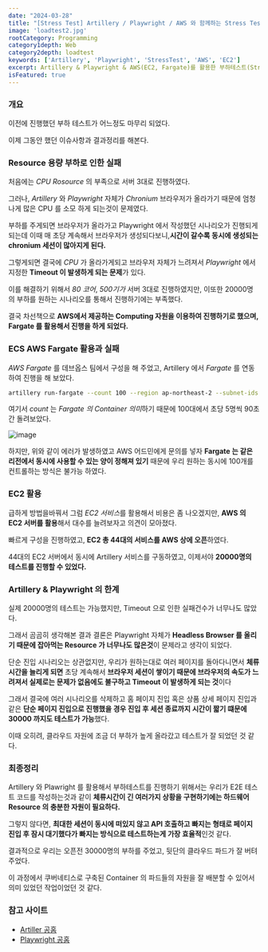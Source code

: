 ```yaml
---
date: "2024-03-28"
title: "[Stress Test] Artillery / Playwright / AWS 와 함께하는 Stress Test (2)"
image: 'loadtest2.jpg'
rootCategory: Programming
category1depth: Web
category2depth: loadtest
keywords: ['Artillery', 'Playwright', 'StressTest', 'AWS', 'EC2']
excerpt: Artillery & Playwright & AWS(EC2, Fargate)를 활용한 부하테스트(Stress Test) 도전기
isFeatured: true
---
```


### 개요

이전에 진행했던 부하 테스트가 어느정도 마무리 되었다.

이제 그동안 했던 이슈사항과 결과정리를 해본다.

### Resource 용량 부하로 인한 실패

처음에는 *CPU Rosource* 의 부족으로 서버 3대로 진행하였다.

그러나, *Artillery* 와 *Playwright* 자체가 *Chronium* 브라우저가 올라가기 때문에 엄청나게 많은 CPU 를 소모 하게 되는것이 문제였다.

부하를 주게되면 브라우저가 올라가고 Playwright 에서 작성했던 시나리오가 진행되게 되는데 이때 매 초당 계속해서 브라우저가 생성되다보니,**시간이 갈수록 동시에 생성되는 chronium 세션이 많아지게 된다.**

그렇게되면 결국에 *CPU* 가 올라가게되고 브라우저 자체가 느려져서 *Playwright* 에서 지정한 **Timeout 이 발생하게 되는 문제**가 있다.

이를 해결하기 위해서 *80 코어*, *500기가* 서버 3대로 진행하였지만, 이또한 20000명의 부하를 원하는 시나리오를 통해서 진행하기에는 부족했다.

결국 차선책으로 **AWS에서 제공하는 Computing 자원을 이용하여 진행하기로 했으며, Fargate 를 활용해서 진행을 하게 되었다.**

### ECS AWS Fargate 활용과 실패

*AWS Fargate* 를 데브옵스 팀에서 구성을 해 주었고, Artillery 에서 *Fargate* 를 연동하여 진행을 해 보았다.

```bash
artillery run-fargate --count 100 --region ap-northeast-2 --subnet-ids subnet-0a65ab2d2a8dda6a3 --security-group-ids sg-06a6c4b670f45f20f  --cpu 1 --memory 2 event.yml
```

여기서 *count* 는 *Fargate 의 Container 의미*하기 때문에 100대에서 초당 5명씩 90초간 돌려보았다.

![image](https://github.com/jjou33/next-hippo-blog/assets/56063287/ab1014e6-d117-4da7-99f9-b4f4e1cdd119)

하지만, 위와 같이 에러가 발생하였고 AWS 어드민에게 문의를 넣자 **Fargate 는 같은 리전에서 동시에 사용할 수 있는 양이 정해져 있기** 때문에 우리 원하는 동시에 100개를 컨트롤하는 방식은 불가능 하였다.

### EC2 활용 

급하게 방법을바꿔서 그럼 *EC2 서비스*를 활용해서 비용은 좀 나오겠지만, **AWS 의 EC2 서버를 활용**해서 대수를 늘려보자고 의견이 모아졌다.

빠르게 구성을 진행하였고, **EC2 총 44대의 서비스를 AWS 상에 오픈**하였다.

44대의 EC2 서버에서 동시에 Artillery 서비스를 구동하였고, 이제서야 **20000명의 테스트를 진행할 수 있었다.**

### Artillery & Playwright 의 한계

실제 20000명의 테스트는 가능했지만, Timeout 으로 인한 실패건수가 너무나도 많았다.

그래서 곰곰히 생각해본 결과 결론은 Playwright 자체가 **Headless Browser 를 올리기 때문에 잡아먹는 Resource 가 너무나도 많은것**이 문제라고 생각이 되었다.

단순 진입 시나리오는 상관없지만, 우리가 원하는대로 여러 페이지를 돌아다니면서 **체류시간을 늘리게 되면** 초당 계속해서 **브라우저 세션이 쌓이기 때문에 브라우저의 속도가 느려져서 실제로는 문제가 없음에도 불구하고 Timeout 이 발생하게 되는 것**이다

그래서 결국에 여러 시나리오를 삭제하고 홈 페이지 진입 혹은 상품 상세 페이지 진입과 같은 **단순 페이지 진입으로 진행했을 경우 진입 후 세션 종료까지 시간이 짧기 떄문에 30000 까지도 테스트가 가능**했다.

이때 오히려, 클라우드 자원에 조금 더 부하가 높게 올라갔고 테스트가 잘 되었던 것 같다.

### 최종정리

Artillery 와 Plawright 를 활용해서 부하테스트를 진행하기 위해서는 우리가 E2E 테스트 코드를 작성하는것과 같이 **체류시간이 긴 여러가지 상황을 구현하기에는 하드웨어 Resource 의 충분한 자원이 필요하다.**

그렇지 않다면, **최대한 세션이 동시에 떠있지 않고 API 호출하고 빠지는 형태로 페이지 진입 후 잠시 대기했다가 빠지는 방식으로 테스트하는게 가장 효율적**인것 같다.

결과적으로 우리는 오픈전 30000명의 부하를 주었고, 뒷단의 클라우드 파드가 잘 버텨주었다.

이 과정에서 쿠버네티스로 구축된 Container 의 파드들의 자원을 잘 배분할 수 있어서 의미 있었던 작업이었던 것 같다.


### 참고 사이트

- [Artiller 공홈](https://www.artillery.io/docs)
- [Playwright 공홈](https://playwright.dev/docs/api/class-browser#browser-new-context)
















